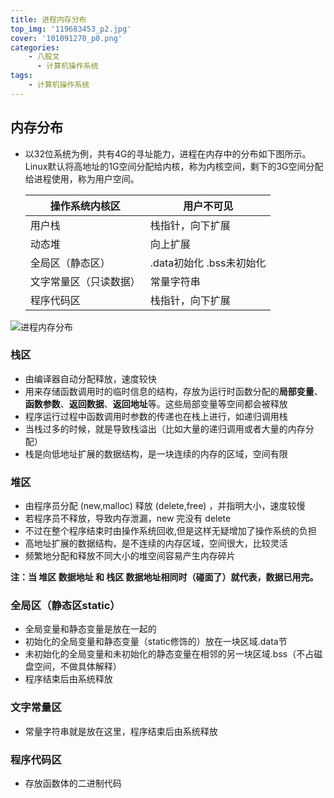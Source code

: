 ```yaml
---
title: 进程内存分布
top_img: '119683453_p2.jpg'
cover: '101091270_p0.png'
categories: 
    - 八股文
      - 计算机操作系统
tags: 
    - 计算机操作系统
---
```


## 内存分布

* 以32位系统为例，共有4G的寻址能力，进程在内存中的分布如下图所示。Linux默认将高地址的1G空间分配给内核，称为内核空间，剩下的3G空间分配给进程使用，称为用户空间。

    | 操作系统内核区 | 用户不可见 |
    | ---           | ---       |
    | 用户栈        | 栈指针，向下扩展 |
    | 动态堆        | 向上扩展 |
    | 全局区（静态区）| .data初始化 .bss未初始化 |
    | 文字常量区（只读数据）| 常量字符串 |
    | 程序代码区 | 栈指针，向下扩展 |

<img src="进程内存分布.png" alt="进程内存分布" style="zoom:100%;">

### 栈区

* 由编译器自动分配释放，速度较快
* 用来存储函数调用时的临时信息的结构，存放为运行时函数分配的**局部变量**、**函数参数**、**返回数据**、**返回地址**等。这些局部变量等空间都会被释放
* 程序运行过程中函数调用时参数的传递也在栈上进行，如递归调用栈
* 当栈过多的时候，就是导致栈溢出（比如大量的递归调用或者大量的内存分配）
* 栈是向低地址扩展的数据结构，是一块连续的内存的区域，空间有限

### 堆区

* 由程序员分配 (new,malloc) 释放 (delete,free) ，并指明大小，速度较慢
* 若程序员不释放，导致内存泄漏，new 完没有 delete
* 不过在整个程序结束时由操作系统回收,但是这样无疑增加了操作系统的负担
* 高地址扩展的数据结构，是不连续的内存区域，空间很大，比较灵活
* 频繁地分配和释放不同大小的堆空间容易产生内存碎片

**注：当 堆区 数据地址 和 栈区 数据地址相同时（碰面了）就代表，数据已用完。**

### 全局区（静态区static）

* 全局变量和静态变量是放在一起的
* 初始化的全局变量和静态变量（static修饰的）放在一块区域.data节
* 未初始化的全局变量和未初始化的静态变量在相邻的另一块区域.bss（不占磁盘空间，不做具体解释）
* 程序结束后由系统释放

### 文字常量区

* 常量字符串就是放在这里，程序结束后由系统释放

### 程序代码区

* 存放函数体的二进制代码
